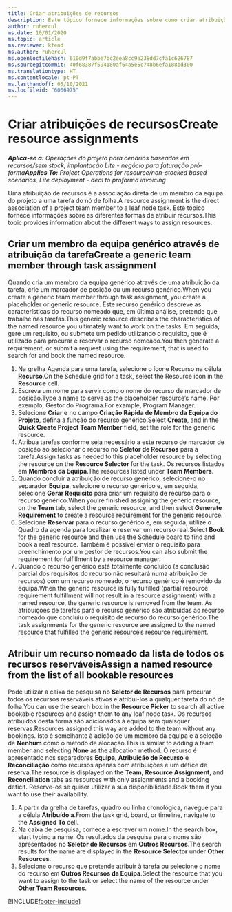 ```yaml
---
title: Criar atribuições de recursos
description: Este tópico fornece informações sobre como criar atribuições de recursos genéricos e nomeados.
author: ruhercul
ms.date: 10/01/2020
ms.topic: article
ms.reviewer: kfend
ms.author: ruhercul
ms.openlocfilehash: 610d9f7abbe7bc2eea8cc9a238dd7cfa1c626787
ms.sourcegitcommit: 40f68387f594180af64a5e5c748b6efa188bd300
ms.translationtype: HT
ms.contentlocale: pt-PT
ms.lasthandoff: 05/10/2021
ms.locfileid: "6006975"
---
```

# <a name="create-resource-assignments"></a><span data-ttu-id="c7e3e-103">Criar atribuições de recursos</span><span class="sxs-lookup"><span data-stu-id="c7e3e-103">Create resource assignments</span></span>

<span data-ttu-id="c7e3e-104">_**Aplica-se a:** Operações do projeto para cenários baseados em recursos/sem stock, implantação Lite - negócio para faturação pró-forma_</span><span class="sxs-lookup"><span data-stu-id="c7e3e-104">_**Applies To:** Project Operations for resource/non-stocked based scenarios, Lite deployment - deal to proforma invoicing_</span></span>


<span data-ttu-id="c7e3e-105">Uma atribuição de recursos é a associação direta de um membro da equipa do projeto a uma tarefa do nó de folha.</span><span class="sxs-lookup"><span data-stu-id="c7e3e-105">A resource assignment is the direct association of a project team member to a leaf node task.</span></span> <span data-ttu-id="c7e3e-106">Este tópico fornece informações sobre as diferentes formas de atribuir recursos.</span><span class="sxs-lookup"><span data-stu-id="c7e3e-106">This topic provides information about the different ways to assign resources.</span></span>

## <a name="create-a-generic-team-member-through-task-assignment"></a><span data-ttu-id="c7e3e-107">Criar um membro da equipa genérico através de atribuição da tarefa</span><span class="sxs-lookup"><span data-stu-id="c7e3e-107">Create a generic team member through task assignment</span></span>


<span data-ttu-id="c7e3e-108">Quando cria um membro da equipa genérico através de uma atribuição da tarefa, crie um marcador de posição ou um recurso genérico.</span><span class="sxs-lookup"><span data-stu-id="c7e3e-108">When you create a generic team member through task assignment, you create a placeholder or generic resource.</span></span> <span data-ttu-id="c7e3e-109">Este recurso genérico descreve as características do recurso nomeado que, em última análise, pretende que trabalhe nas tarefas.</span><span class="sxs-lookup"><span data-stu-id="c7e3e-109">This generic resource describes the characteristics of the named resource you ultimately want to work on the tasks.</span></span> <span data-ttu-id="c7e3e-110">Em seguida, gere um requisito, ou submete um pedido utilizando o requisito, que é utilizado para procurar e reservar o recurso nomeado.</span><span class="sxs-lookup"><span data-stu-id="c7e3e-110">You then generate a requirement, or submit a request using the requirement, that is used to search for and book the named resource.</span></span>

1. <span data-ttu-id="c7e3e-111">Na grelha Agenda para uma tarefa, selecione o ícone Recurso na célula **Recurso**.</span><span class="sxs-lookup"><span data-stu-id="c7e3e-111">On the Schedule grid for a task, select the Resource icon in the **Resource** cell.</span></span>
2. <span data-ttu-id="c7e3e-112">Escreva um nome para servir como o nome do recurso de marcador de posição.</span><span class="sxs-lookup"><span data-stu-id="c7e3e-112">Type a name to serve as the placeholder resource’s name.</span></span> <span data-ttu-id="c7e3e-113">Por exemplo, Gestor do Programa.</span><span class="sxs-lookup"><span data-stu-id="c7e3e-113">For example, Program Manager.</span></span>
3. <span data-ttu-id="c7e3e-114">Selecione **Criar** e no campo **Criação Rápida de Membro da Equipa do Projeto**, defina a função do recurso genérico.</span><span class="sxs-lookup"><span data-stu-id="c7e3e-114">Select **Create**, and in the **Quick Create Project Team Member** field, set the role for the generic resource.</span></span>
4. <span data-ttu-id="c7e3e-115">Atribua tarefas conforme seja necessário a este recurso de marcador de posição ao selecionar o recurso no **Seletor de Recursos** para a tarefa.</span><span class="sxs-lookup"><span data-stu-id="c7e3e-115">Assign tasks as needed to this placeholder resource by selecting the resource on the **Resource Selector** for the task.</span></span> <span data-ttu-id="c7e3e-116">Os recursos listados em **Membros da Equipa**.</span><span class="sxs-lookup"><span data-stu-id="c7e3e-116">The resources listed under **Team Members**.</span></span>
5. <span data-ttu-id="c7e3e-117">Quando concluir a atribuição de recurso genérico, selecione-o no separador **Equipa**, selecione o recurso genérico e, em seguida, selecione **Gerar Requisito** para criar um requisito de recurso para o recurso genérico.</span><span class="sxs-lookup"><span data-stu-id="c7e3e-117">When you’re finished assigning the generic resource, on the **Team** tab, select the generic resource, and then select **Generate Requirement** to create a resource requirement for the generic resource.</span></span>
6. <span data-ttu-id="c7e3e-118">Selecione **Reservar** para o recurso genérico e, em seguida, utilize o Quadro da agenda para localizar e reservar um recurso real.</span><span class="sxs-lookup"><span data-stu-id="c7e3e-118">Select **Book** for the generic resource and then use the Schedule board to find and book a real resource.</span></span> <span data-ttu-id="c7e3e-119">Também é possível enviar o requisito para preenchimento por um gestor de recursos.</span><span class="sxs-lookup"><span data-stu-id="c7e3e-119">You can also submit the requirement for fulfillment by a resource manager.</span></span>
7. <span data-ttu-id="c7e3e-120">Quando o recurso genérico está totalmente concluído (a conclusão parcial dos requisitos do recurso não resultará numa atribuição de recursos) com um recurso nomeado, o recurso genérico é removido da equipa.</span><span class="sxs-lookup"><span data-stu-id="c7e3e-120">When the generic resource is fully fulfilled (partial resource requirement fulfillment will not result in a resource assignment) with a named resource, the generic resource is removed from the team.</span></span> <span data-ttu-id="c7e3e-121">As atribuições de tarefas para o recurso genérico são atribuídas ao recurso nomeado que concluiu o requisito de recurso do recurso genérico.</span><span class="sxs-lookup"><span data-stu-id="c7e3e-121">The task assignments for the generic resource are assigned to the named resource that fulfilled the generic resource’s resource requirement.</span></span>

## <a name="assign-a-named-resource-from-the-list-of-all-bookable-resources"></a><span data-ttu-id="c7e3e-122">Atribuir um recurso nomeado da lista de todos os recursos reserváveis</span><span class="sxs-lookup"><span data-stu-id="c7e3e-122">Assign a named resource from the list of all bookable resources</span></span>

<span data-ttu-id="c7e3e-123">Pode utilizar a caixa de pesquisa no **Seletor de Recursos** para procurar todos os recursos reserváveis ativos e atribui-los a qualquer tarefa do nó de folha.</span><span class="sxs-lookup"><span data-stu-id="c7e3e-123">You can use the search box in the **Resource Picker** to search all active bookable resources and assign them to any leaf node task.</span></span> <span data-ttu-id="c7e3e-124">Os recursos atribuídos desta forma são adicionados à equipa sem quaisquer reservas.</span><span class="sxs-lookup"><span data-stu-id="c7e3e-124">Resources assigned this way are added to the team without any bookings.</span></span> <span data-ttu-id="c7e3e-125">Isto é semelhante à adição de um membro da equipa e à seleção de **Nenhum** como o método de alocação.</span><span class="sxs-lookup"><span data-stu-id="c7e3e-125">This is similar to adding a team member and selecting **None** as the allocation method.</span></span> <span data-ttu-id="c7e3e-126">O recurso é apresentado nos separadores **Equipa**, **Atribuição de Recurso** e **Reconciliação** como recursos apenas com atribuições e um défice de reserva.</span><span class="sxs-lookup"><span data-stu-id="c7e3e-126">The resource is displayed on the **Team**, **Resource Assignment**, and **Reconciliation** tabs as resources with only assignments and a booking deficit.</span></span> <span data-ttu-id="c7e3e-127">Reserve-os se quiser utilizar a sua disponibilidade.</span><span class="sxs-lookup"><span data-stu-id="c7e3e-127">Book them if you want to use their availability.</span></span>

1. <span data-ttu-id="c7e3e-128">A partir da grelha de tarefas, quadro ou linha cronológica, navegue para a célula **Atribuído a**.</span><span class="sxs-lookup"><span data-stu-id="c7e3e-128">From the task grid, board, or timeline, navigate to the **Assigned To** cell.</span></span>
2. <span data-ttu-id="c7e3e-129">Na caixa de pesquisa, comece a escrever um nome.</span><span class="sxs-lookup"><span data-stu-id="c7e3e-129">In the search box, start typing a name.</span></span> <span data-ttu-id="c7e3e-130">Os resultados da pesquisa para o nome são apresentados no **Seletor de Recursos** em **Outros Recursos**.</span><span class="sxs-lookup"><span data-stu-id="c7e3e-130">The search results for the name are displayed in the **Resource Selector** under **Other Resources**.</span></span>
3. <span data-ttu-id="c7e3e-131">Selecione o recurso que pretende atribuir à tarefa ou selecione o nome do recurso em **Outros Recursos da Equipa**.</span><span class="sxs-lookup"><span data-stu-id="c7e3e-131">Select the resource that you want to assign to the task or select the name of the resource under **Other Team Resources**.</span></span>


[!INCLUDE[footer-include](../includes/footer-banner.md)]